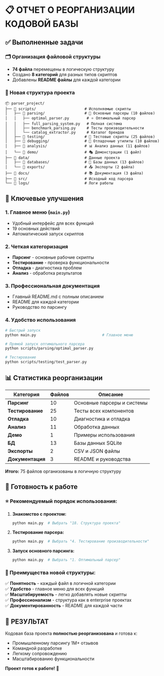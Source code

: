 # 📋 ОТЧЕТ О РЕОРГАНИЗАЦИИ КОДОВОЙ БАЗЫ

## ✅ Выполненные задачи

### 🗂️ Организация файловой структуры
- **74 файла** перемещены в логическую структуру
- Создано **8 категорий** для разных типов скриптов
- Добавлены **README файлы** для каждой категории

### 📁 Новая структура проекта

```
📦 parser_project/
├── 📁 scripts/                      # Исполняемые скрипты
│   ├── 📁 parsing/                  # 🚀 Основные парсеры (10 файлов)
│   │   ├── optimal_parser.py        # ⭐ Оптимальный парсер
│   │   ├── full_parsing_system.py   # Полная система
│   │   ├── benchmark_parsing.py     # Тесты производительности
│   │   └── catalog_extractor.py     # Каталог брендов
│   ├── 📁 testing/                  # 🧪 Тестовые скрипты (25 файлов)
│   ├── 📁 debugging/                # 🐛 Отладочные утилиты (10 файлов)
│   ├── 📁 analysis/                 # 📊 Анализ данных (11 файлов)
│   └── 📁 demo/                     # 🎭 Демонстрации (1 файл)
├── 📁 data/                         # Данные проекта
│   ├── 📁 databases/                # 💾 Базы данных (13 файлов)
│   └── 📁 exports/                  # 📤 Экспорты (2 файла)
├── 📁 docs/                         # 📚 Документация (3 файла)
├── 📁 src/                          # Исходный код парсера
└── 📁 logs/                         # Логи работы
```

## 🎯 Ключевые улучшения

### 1. Главное меню (`main.py`)
- Удобный интерфейс для всех функций
- 19 основных действий
- Автоматический запуск скриптов

### 2. Четкая категоризация
- **Парсинг** - основные рабочие скрипты
- **Тестирование** - проверка функциональности
- **Отладка** - диагностика проблем
- **Анализ** - обработка результатов

### 3. Профессиональная документация
- Главный README.md с полным описанием
- README для каждой категории
- Руководство по парсингу

### 4. Удобство использования
```bash
# Быстрый запуск
python main.py                              # Главное меню

# Прямой запуск оптимального парсера
python scripts/parsing/optimal_parser.py

# Тестирование
python scripts/testing/test_parser.py
```

## 📊 Статистика реорганизации

| Категория | Файлов | Описание |
|-----------|--------|----------|
| **Парсинг** | 10 | Основные парсеры и системы |
| **Тестирование** | 25 | Тесты всех компонентов |
| **Отладка** | 10 | Диагностика и отладка |
| **Анализ** | 11 | Обработка данных |
| **Демо** | 1 | Примеры использования |
| **БД** | 13 | Базы данных SQLite |
| **Экспорты** | 2 | CSV и JSON файлы |
| **Документация** | 3 | README и руководства |

**Итого:** 75 файлов организованы в логичную структуру

## 🚀 Готовность к работе

### ⭐ Рекомендуемый порядок использования:

1. **Знакомство с проектом:**
   ```bash
   python main.py  # Выбрать "18. Структура проекта"
   ```

2. **Тестирование парсера:**
   ```bash
   python main.py  # Выбрать "4. Тестирование производительности"
   ```

3. **Запуск основного парсинга:**
   ```bash
   python main.py  # Выбрать "1. Оптимальный парсер"
   ```

### 🎯 Преимущества новой структуры:

✅ **Понятность** - каждый файл в логичной категории  
✅ **Удобство** - главное меню для всех функций  
✅ **Масштабируемость** - легко добавлять новые скрипты  
✅ **Профессионализм** - структура как в enterprise проектах  
✅ **Документированность** - README для каждой части  

## 🎉 РЕЗУЛЬТАТ

Кодовая база проекта **полностью реорганизована** и готова к:
- Промышленному парсингу 1M+ отзывов
- Командной разработке
- Легкому сопровождению
- Масштабированию функциональности

**Проект готов к работе!** 🚀
